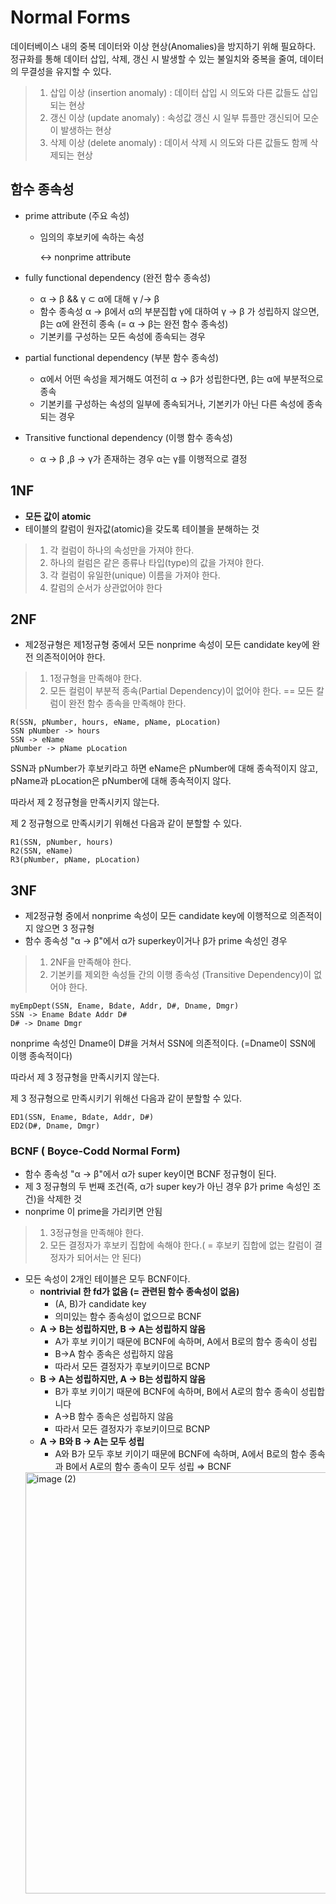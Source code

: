 # Normal Forms
데이터베이스 내의 중복 데이터와 이상 현상(Anomalies)을 방지하기 위해 필요하다. 정규화를 통해 데이터 삽입, 삭제, 갱신 시 발생할 수 있는 불일치와 중복을 줄여, 데이터의 무결성을 유지할 수 있다.
> 1. 삽입 이상 (insertion anomaly) : 데이터 삽입 시 의도와 다른 값들도 삽입되는 현상
> 2. 갱신 이상 (update anomaly) : 속성값 갱신 시 일부 튜플만 갱신되어 모순이 발생하는 현상
> 3. 삭제 이상 (delete anomaly) : 데이서 삭제 시 의도와 다른 값들도 함께 삭제되는 현상

## 함수 종속성

- prime attribute (주요 속성)
    - 임의의 후보키에 속하는 속성
        
        ↔ nonprime attribute 
        
- fully functional dependency (완전 함수 종속성)
    - α → β &&  γ ⊂ α에 대해 γ /→ β
    - 함수 종속성 α → β에서 α의 부분집합 γ에 대하여 γ → β 가 성립하지 않으면, β는 α에 완전히 종속 (= α → β는 완전 함수 종속성)
    - 기본키를 구성하는 모든 속성에 종속되는 경우
- partial functional dependency (부분 함수 종속성)
    - α에서 어떤 속성을 제거해도 여전히 α → β가 성립한다면, β는 α에 부분적으로 종속
    - 기본키를 구성하는 속성의 일부에 종속되거나, 기본키가 아닌 다른 속성에 종속되는 경우
- Transitive functional dependency (이행 함수 종속성)
    - α → β ,β → γ가 존재하는 경우 α는 γ를 이행적으로 결정

## 1NF

- **모든 값이 atomic**
- 테이블의 칼럼이 원자값(atomic)을 갖도록 테이블을 분해하는 것


>1. 각 컬럼이 하나의 속성만을 가져야 한다.
>2. 하나의 컬럼은 같은 종류나 타입(type)의 값을 가져야 한다.
>3. 각 컬럼이 유일한(unique) 이름을 가져야 한다.
>4. 칼럼의 순서가 상관없어야 한다


## 2NF

- 제2정규형은 제1정규형 중에서 모든 nonprime 속성이 모든 candidate key에 완전 의존적이어야 한다.


>1. 1정규형을 만족해야 한다.
>2. 모든 컬럼이 부분적 종속(Partial Dependency)이 없어야 한다. == 모든 칼럼이 완전 함수 종속을 만족해야 한다.


```
R(SSN, pNumber, hours, eName, pName, pLocation)
SSN pNumber -> hours
SSN -> eName
pNumber -> pName pLocation
```

SSN과 pNumber가 후보키라고 하면 eName은 pNumber에 대해 종속적이지 않고, pName과 pLocation은 pNumber에 대해 종속적이지 않다.

따라서 제 2 정규형을 만족시키지 않는다.

제 2 정규형으로 만족시키기 위해선 다음과 같이 분할할 수 있다. 

```
R1(SSN, pNumber, hours)
R2(SSN, eName)
R3(pNumber, pName, pLocation)
```

## 3NF

- 제2정규형 중에서 nonprime 속성이 모든 candidate key에 이행적으로 의존적이지 않으면 3 정규형
- 함수 종속성 "α → β"에서 α가 superkey이거나 β가 prime 속성인 경우


>1. 2NF을 만족해야 한다.
>2. 기본키를 제외한 속성들 간의 이행 종속성 (Transitive Dependency)이 없어야 한다.


```
myEmpDept(SSN, Ename, Bdate, Addr, D#, Dname, Dmgr)
SSN -> Ename Bdate Addr D#
D# -> Dname Dmgr
```

nonprime 속성인 Dname이 D#을 거쳐서 SSN에 의존적이다. (=Dname이 SSN에 이행 종속적이다)

따라서 제 3 정규형을 만족시키지 않는다.

제 3 정규형으로 만족시키기 위해선 다음과 같이 분할할 수 있다.

```
ED1(SSN, Ename, Bdate, Addr, D#)
ED2(D#, Dname, Dmgr)
```

### BCNF ( Boyce-Codd Normal Form)

- 함수 종속성 "α → β"에서 α가 super key이면 BCNF 정규형이 된다.
- 제 3 정규형의 두 번째 조건(즉, α가 super key가 아닌 경우 β가 prime 속성인 조건)을 삭제한 것
- nonprime 이 prime을 가리키면 안됨


>1. 3정규형을 만족해야 한다.
>2. 모든 결정자가 후보키 집합에 속해야 한다.( = 후보키 집합에 없는 칼럼이 결정자가 되어서는 안 된다)


- 모든 속성이 2개인 테이블은 모두 BCNF이다.
    - **nontrivial 한 fd가 없음 (= 관련된 함수 종속성이 없음)**
        - (A, B)가 candidate key
        - 의미있는 함수 종속성이 없으므로 BCNF
    - **A → B는 성립하지만, B → A는 성립하지 않음**
        - A가 후보 키이기 때문에 BCNF에 속하며, A에서 B로의 함수 종속이 성립
        - B→A 함수 종속은 성립하지 않음
        - 따라서 모든 결정자가 후보키이므로 BCNP
    - **B → A는 성립하지만, A → B는 성립하지 않음**
        - B가 후보 키이기 때문에 BCNF에 속하며, B에서 A로의 함수 종속이 성립합니다
        - A→B 함수 종속은 성립하지 않음
        - 따라서 모든 결정자가 후보키이므로 BCNP
    - **A → B와 B → A는 모두 성립**
        - A와 B가 모두 후보 키이기 때문에 BCNF에 속하며, A에서 B로의 함수 종속과 B에서 A로의 함수 종속이 모두 성립 ⇒ BCNF
    <img width="674" alt="image (2)" src="https://github.com/user-attachments/assets/70b09799-7f7d-4d44-85c3-47e1923f79da">
    
